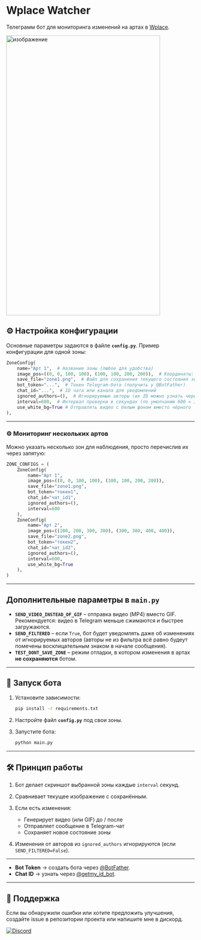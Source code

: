 #  Wplace Watcher
Телеграмм бот для мониторинга изменений на артах в [Wplace](https://wplace.live).

<img width="411" height="748" alt="изображение" src="https://github.com/user-attachments/assets/73c390e6-1489-4d3d-bbcb-0555cf5a9fac" />

## ⚙️ Настройка конфигурации

Основные параметры задаются в файле **`config.py`**.
Пример конфигурации для одной зоны:

```python
ZoneConfig(
    name="Арт 1",  # Название зоны (любое для удобства)
    image_pos=((0, 0, 100, 100), (100, 100, 200, 200)),  # Координаты: (Tile X, Tile Y, Pixel X, Pixel Y)
    save_file="zone1.png",  # Файл для сохранения текущего состояния зоны
    bot_token="...",  # Токен Telegram-бота (получить у @BotFather)
    chat_id="...",  # ID чата или канала для уведомлений
    ignored_authors=(),  # Игнорируемые авторы (их ID можно узнать через API)
    interval=600,  # Интервал проверки в секундах (по умолчанию 600 = 10 минут)
    use_white_bg=True # Отправлять видео с белым фоном вместо чёрного
),
```

---

### ⚙️ Мониторинг нескольких артов

Можно указать несколько зон для наблюдения, просто перечислив их через запятую:

```python
ZONE_CONFIGS = (
    ZoneConfig(
        name="Арт 1",
        image_pos=((0, 0, 100, 100), (100, 100, 200, 200)),
        save_file="zone1.png",
        bot_token="токен1",
        chat_id="чат_id1",
        ignored_authors=(),
        interval=600
    ),
    ZoneConfig(
        name="Арт 2",
        image_pos=((200, 200, 300, 300), (300, 300, 400, 400)),
        save_file="zone2.png",
        bot_token="токен2",
        chat_id="чат_id2",
        ignored_authors=(),
        interval=600,
        use_white_bg=True
    ),
)
```

---

## Дополнительные параметры в `main.py`

* **`SEND_VIDEO_INSTEAD_OF_GIF`** – отправка видео (MP4) вместо GIF.
  Рекомендуется: видео в Telegram меньше сжимаются и быстрее загружаются.
* **`SEND_FILTERED`** – если `True`, бот будет уведомлять даже об изменениях от игнорируемых авторов (авторы не из фильтра всё равно будеут помечены восклицательным знаком в начале сообщения).
* **`TEST_DONT_SAVE_ZONE`** – режим отладки, в котором изменения в артах **не сохраняются** ботом.

---

## 🏃 Запуск бота

1. Установите зависимости:

   ```bash
   pip install -r requirements.txt
   ```
2. Настройте файл **`config.py`** под свои зоны.
3. Запустите бота:

   ```bash
   python main.py
   ```

---

## 🛠 Принцип работы

1. Бот делает скриншот выбранной зоны каждые `interval` секунд.
2. Сравнивает текущее изображение с сохранённым.
3. Если есть изменения:

   * Генерирует видео (или GIF) до / после
   * Отправляет сообщение в Telegram-чат
   * Сохраняет новое состояние зоны
4. Изменения от авторов из `ignored_authors` игнорируются (если `SEND_FILTERED=False`).

---

* **Bot Token** → создать бота через [@BotFather](https://t.me/BotFather).
* **Chat ID** → узнать через [@getmy\_id\_bot](https://t.me/getmy_id_bot).

---

## 🤝 Поддержка

Если вы обнаружили ошибки или хотите предложить улучшения, создайте issue в репозитории проекта или напишите мне в дискорд.

[![Discord](https://img.shields.io/badge/Discord-Написать_мне-7289DA?style=for-the-badge&logo=discord)](https://discord.com/users/562921512794062858)
